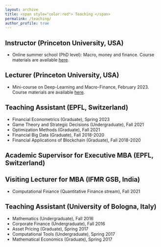 ```yaml
---
layout: archive
title: <span style="color:red"> Teaching </span>
permalink: /teaching/
author_profile: true
---
```

## Instructor (Princeton University, USA)
* Online summer school (PhD level): Macro, money and finance.
Course materials are available [here](https://initiative.princeton.edu/macro-finance-online-summer-school/).

## Lecturer (Princeton University, USA)
* Mini-course on Deep-Learning and Macro-Finance, February 2023.
    Course materials are available [here](https://bcf.princeton.edu/events/mini-lecture-deep-learning-and-macrofinance/).

## Teaching Assistant (EPFL, Switzerland)
* Financial Econometrics (Graduate), Spring 2023
* Game Theory and Strategic Decisions (Undergraduate), Fall 2021
* Optimization Methods (Graduate), Fall 2021
* Financial Big Data (Graduate), Fall 2018-2020
* Financial Applications of Blockchain (Graduate), Fall 2018-2020

## Academic Supervisor for Executive MBA (EPFL, Switzerland)

## Visiting Lecturer for MBA (IFMR GSB, India)
* Computational Finance (Quantitative Finance stream), Fall 2021

## Teaching Assistant (University of Bologna, Italy)
* Mathematics (Undergraduate), Fall 2016
* Corporate Finance (Undergraduate), Fall 2016
* Asset Pricing (Graduate), Spring 2017
* Computational Tools (Undergraduate), Spring 2017
* Mathematical Economics (Graduate), Spring 2017

